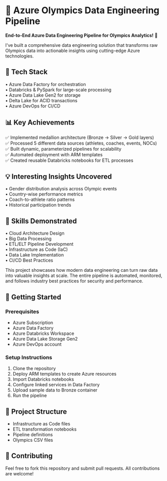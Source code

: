 # 🏅 Azure Olympics Data Engineering Pipeline

**End-to-End Azure Data Engineering Pipeline for Olympics Analytics!** 🚀

I've built a comprehensive data engineering solution that transforms raw Olympics data into actionable insights using cutting-edge Azure technologies.

## 🔧 Tech Stack
• Azure Data Factory for orchestration  
• Databricks & PySpark for large-scale processing  
• Azure Data Lake Gen2 for storage  
• Delta Lake for ACID transactions  
• Azure DevOps for CI/CD  

## 📊 Key Achievements
✅ Implemented medallion architecture (Bronze → Silver → Gold layers)  
✅ Processed 5 different data sources (athletes, coaches, events, NOCs)  
✅ Built dynamic, parameterized pipelines for scalability  
✅ Automated deployment with ARM templates  
✅ Created reusable Databricks notebooks for ETL processes  

## 💡 Interesting Insights Uncovered
• Gender distribution analysis across Olympic events  
• Country-wise performance metrics  
• Coach-to-athlete ratio patterns  
• Historical participation trends  

## 🎯 Skills Demonstrated
• Cloud Architecture Design  
• Big Data Processing  
• ETL/ELT Pipeline Development  
• Infrastructure as Code (IaC)  
• Data Lake Implementation  
• CI/CD Best Practices  

This project showcases how modern data engineering can turn raw data into valuable insights at scale. The entire pipeline is automated, monitored, and follows industry best practices for security and performance.

## 🚀 Getting Started

### Prerequisites
- Azure Subscription
- Azure Data Factory
- Azure Databricks Workspace
- Azure Data Lake Storage Gen2
- Azure DevOps account

### Setup Instructions
1. Clone the repository
2. Deploy ARM templates to create Azure resources
3. Import Databricks notebooks
4. Configure linked services in Data Factory
5. Upload sample data to Bronze container
6. Run the pipeline

## 📁 Project Structure
-  Infrastructure as Code files
-  ETL transformation notebooks
-  Pipeline definitions
-  Olympics CSV files

## 🤝 Contributing
Feel free to fork this repository and submit pull requests. All contributions are welcome!



